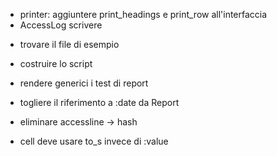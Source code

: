 
 - printer: aggiuntere print_headings e print_row all'interfaccia
 - AccessLog scrivere

 + trovare il file di esempio
 
 + costruire lo script
 + rendere generici i test di report
 + togliere il riferimento a :date da Report 
 + eliminare accessline -> hash
 + cell deve usare to_s invece di :value
 